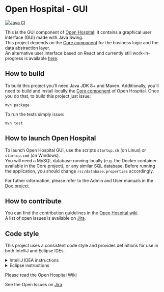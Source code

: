 # Open Hospital - GUI
[![Java CI](https://github.com/informatici/openhospital-gui/workflows/Java%20CI%20with%20Maven/badge.svg)](https://github.com/informatici/openhospital-gui/actions?query=workflow%3A%22Java+CI+with+Maven%22)

This is the GUI component of [Open Hospital][openhospital]: it contains a graphical user interface (GUI) made with Java Swing.  
This project depends on the [Core component][openhospital-core] for the business logic and the data abstraction layer.  
An alternative user interface based on React and currently still work-in-progress is available [here][openhospital-ui].

## How to build

To build this project you'll need Java JDK 8+ and Maven. 
Additionally, you'll need to build and install locally the [Core component][openhospital-core] of Open Hospital.
Once you do that, to build this project just issue:

    mvn package
    
To run the tests simply issue:

    mvn test
    
## How to launch Open Hospital

To launch Open Hospital GUI, use the scripts `startup.sh` (on Linux) or `startup.cmd` (on Windows).  
You will need a MySQL database running locally (e.g. the Docker container available in the Core project),
or any similar SQL database. Before running the application, you should change 
`rsc/database.properties` accordingly.

For futher information, please refer to the Admin and User manuals in the [Doc project][openhospital-doc].

## How to contribute

You can find the contribution guidelines in the [Open Hospital wiki][contribution-guide].  
A list of open issues is available on [Jira][jira].

## Code style

This project uses a consistent code style and provides definitions for use in both IntelliJ and Eclipse IDEs.

<details><summary>IntelliJ IDEA instructions</summary>

For IntelliJ IDEA the process for importing the code style is:

* Select *Settings* in the *File* menu
* Select *Editor*
* Select *Code Style*
* Expand the menu item and select *Java*
* Go to *Scheme* at the top, click on the setting button by the side of the drop-down list
* Select *Import Scheme*
* Select *IntelliJ IDE code style XML*
* Navigate to the location of the file which relative to the project root is:  `.ide-settings/idea/OpenHospital-code-style-configuration.xml`
* Select *OK* 
* At this point the code style is stored as part of the IDE and is used for **all** projects opened in the editor.  To restrict the settings to just this project again select the setting button by the side of the *Scheme* list and select *Copy to Project...*. If successful a notice appears in the window that reads: *For current project*.

</details>

<details><summary>Eclipse instructions</summary>

For Eclipse the process requires loading the formatting style and the import order separately.

* Select *Preferences* in the *Window* menu
* Select *Java*
* Select *Code Style* and expand the menu
* Select *Formatter*
* Select the *Import...* button
* Navigate to the location of the file which relative to the project root is:  `.ide-settings/eclipse/OpenHospital-Java-CodeStyle-Formatter.xml`
* Select *Open*
* At this point the code style is stored and is applicable to all projects opened in the IDE.  To restrict the settings just to this project select *Configure Project Specific Settings...* in the upper right.  In the next dialog select the *openhospital* repository and select *OK*.  In the next dialog select the *Enable project specific settings* checkbox.  Finally select *Apply and Close*.
* Back in the *Code Style* menu area, select *Organize Imports*
* Select *Import...*
* Navigate to the location of the file which relative to the project root is:  `.ide-settings/eclipse/OpenHospital.importorder`
* Select *Open*
* As with the formatting styles the import order is applicable to all projects.  In order to change it just for this project repeat the same steps as above for *Configure Project Specific Settings...*
 
</details> 

Please read the Open Hospital [Wiki](https://openhospital.atlassian.net/wiki/display/OH/Contribution+Guidelines)

See the Open Issues on [Jira](https://openhospital.atlassian.net/issues/)

 [openhospital]: https://www.open-hospital.org/
 [openhospital-core]: https://github.com/informatici/openhospital-core
 [openhospital-ui]: https://github.com/informatici/openhospital-ui
 [openhospital-doc]: https://github.com/informatici/openhospital-doc
 [contribution-guide]: https://openhospital.atlassian.net/wiki/display/OH/Contribution+Guidelines
 [jira]: https://openhospital.atlassian.net/issues/
 [database.prop]: https://github.com/informatici/openhospital-core/blob/develop/src/test/resources/database.properties
